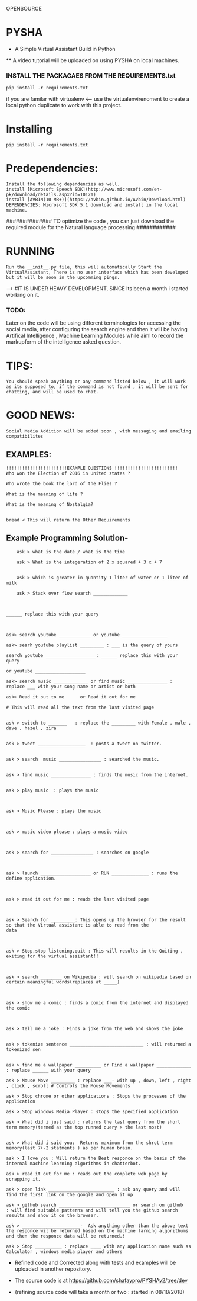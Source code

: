 OPENSOURCE

# PYSHA
* A Simple Virtual Assistant Build in Python

** A video tutorial will be uploaded on using PYSHA on local machines.


### INSTALL THE PACKAGAES FROM THE REQUIREMENTS.txt
    pip install -r requirements.txt
    

if you are familar with virtualenv <-- use the virtualenvirenoment to create a local python duplicate to work with this project.
# Installing
    pip install -r requirements.txt
# Predependencies:
    Install the following dependencies as well.
    install [Microsoft Speech SDK](http://www.microsoft.com/en-pk/download/details.aspx?id=10121)
    install [AVBIN(10 MB+)](https://avbin.github.io/AVbin/Download.html)
    DEPENDENCIES: Microsoft SDK 5.1 download and install in the local machine.
############## TO optimize the code , you can just download the required module for the Natural language processing ############
# RUNNING

    Run the __init__.py file, this will automatically Start the VirtualAssistant, There is no user interface which has been developed but it will be soon in the upcomming pings.
--> #IT IS UNDER HEAVY DEVELOPMENT, SINCE Its been a month i started working on it.
### TODO:
Later on the code will be using different terminologies for accessing the social media, after configuring the search engine and then it will be having Artifical Intelligence , Machine Learning Modules while aiml to record the markupform of the intelligence asked question.

# TIPS:
    You should speak anything or any command listed below , it will work as its supposed to, if the command is not found , it will be sent for chatting, and will be used to chat.

# GOOD NEWS:
    Social Media Addition will be added soon , with messaging and emailing compatibilites

## EXAMPLES:
    !!!!!!!!!!!!!!!!!!!!!!!EXAMPLE QUESTIONS !!!!!!!!!!!!!!!!!!!!!!!!
    Who won the Election of 2016 in United states ?

    Who wrote the book The lord of the Flies ?

    What is the meaning of life ?

    What is the meaning of Nostalgia?


    bread < This will return the Other Requirements

## Example Programming Solution-
        ask > what is the date / what is the time

        ask > What is the integeration of 2 x squared + 3 x + 7


        ask > which is greater in quantity 1 liter of water or 1 liter of milk

        ask > Stack over flow search _____________



    ______ replace this with your query



    ask> search youtube ____________ or youtube _________________

    ask> searh youtube playlist _________ : ___ is the query of yours

    search youtube ___________________: ______ replace this with your query

    or youtube ___________________

    ask> search music _____________ or find music _______________ : replace ___ with your song name or artist or both

    ask> Read it out to me      or Read it out for me

    # This will read all the text from the last visited page


    ask > switch to _______   : replace the _________ with Female , male , dave , hazel , zira


    ask > tweet __________________  : posts a tweet on twitter.


    ask > search  music ________________ : searched the music.


    ask > find music _______________ : finds the music from the internet.


    ask > play music  : plays the music



    ask > Music Please : plays the music



    ask > music video please : plays a music video



    ask > search for ________________ : searches on google



    ask > launch ___________________ or RUN ______________ : runs the define application.



    ask > read it out for me : reads the last visited page



    ask > Search for _________: This opens up the browser for the result so that the Virtual assistant is able to read from the
    data



    ask > Stop,stop listening,quit : This will results in the Quiting , exiting for the virtual assistant!!



    ask > search ________ on Wikipedia : will search on wikipedia based on certain meaningful words(replaces at _____)



    ask > show me a comic : finds a comic from the internet and displayed the comic



    ask > tell me a joke : Finds a joke from the web and shows the joke


    ask > tokenize sentence ____________________________ : will returned a tokenized sen


    ask > find me a wallpaper __________ or Find a wallpaper _____________ : replace ______ with your query

    ask > Mouse Move _________ : replace ___- with up , down, left , right , click , scroll # Controls the Mouse Movements

    ask > Stop chrome or other applications : Stops the processes of the application

    ask > Stop windows Media Player : stops the specified application

    ask > What did i just said : returns the last query from the short term memory(termed as the top runned query > the last most)


    ask > What did i said you:  Returns maximum from the shrot term memory(last 7+-2 statments ) as per human brain.

    ask > I love you : Will return the Best responce on the basis of the internal machine learning algorithms in chatterbot.

    ask > read it out for me : reads out the complete web page by scrapping it.

    ask > open link _________________________ : ask any query and will find the first link on the google and open it up

    ask > github search ___________________________ or search on github   : will find suitable patterns and will tell you the github search results and show it on the browser.

    ask > ______________________-  Ask anything other than the above text the responce wil be returned based on the machine larning algorithums and then the responce data will be returned.!

    ask > Stop __________ : replace ____ with any application name such as Calculator , windows media player and others


 
 
 * Refined code and Corrected along with tests and examples will be uploaded in another repository.

* The source code is at https://github.com/shafaypro/PYSHAv2/tree/dev

* (refining source code will take a month or two : started in 08/18/2018)

